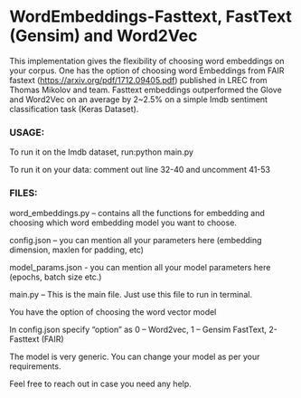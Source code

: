 # WordEmbeddings-Fasttext, FastText (Gensim) and Word2Vec

This implementation gives the flexibility of choosing word embeddings on your corpus. One has the option of choosing word Embeddings from FAIR fastext (https://arxiv.org/pdf/1712.09405.pdf) published in LREC from Thomas Mikolov and team. Fasttext embeddings outperformed the Glove and Word2Vec on an average by 2~2.5% on a simple Imdb sentiment classification task (Keras Dataset). 

### USAGE:

To run it on the Imdb dataset, run:python main.py

To run it on your data: comment out line 32-40 and uncomment 41-53


### FILES:

word_embeddings.py – contains all the functions for embedding and choosing which word embedding model you want to choose.

config.json – you can mention all your parameters here (embedding dimension, maxlen for padding, etc)

model_params.json - you can mention all your model parameters here (epochs, batch size etc.)

main.py – This is the main file. Just use this file to run in terminal.
 
You have the option of choosing the word vector model

In config.json specify “option” as  0 – Word2vec, 1 – Gensim FastText, 2- Fasttext (FAIR)


The model is very generic. You can change your model as per your requirements.

Feel free to reach out in case you need any help.
